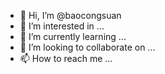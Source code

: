 - 👋 Hi, I’m @baocongsuan
- 👀 I’m interested in ...
- 🌱 I’m currently learning ...
- 💞️ I’m looking to collaborate on ...
- 📫 How to reach me ...

<!---
baocongsuan/baocongsuan is a ✨ special ✨ repository because its `README.md` (this file) appears on your GitHub profile.
You can click the Preview link to take a look at your changes.
--->
